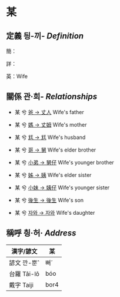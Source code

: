 # 某
## 定義 딍-끼- _Definition_
簡：

詳：

英：Wife

## 關係 관·희- _Relationships_

- 某 兮 [爸 → 丈人](member62.md) Wife's father

- 某 兮 [媽 → 丈姆](member63.md) Wife's mother

- 某 兮 [尪 → 尪](member17.md) Wife's husband

- 某 兮 [哥 → 舅](member64.md) Wife's elder brother

- 某 兮 [小弟 → 舅仔](member66.md) Wife's younger brother

- 某 兮 [姊 → 姨](member65.md) Wife's elder sister

- 某 兮 [小妹 → 姨仔](member67.md) Wife's younger sister

- 某 兮 [後生 → 後生](member19.md) Wife's son

- 某 兮 [자와 → 자와](member20.md) Wife's daughter



## 稱呼 칑·허· _Address_

漢字/諺文 | 某
--- | ---
諺文 깐-뿐ˆ | 뻐ˊ
台羅 Tâi-lô | bóo
戴字 Taiji | bor4


